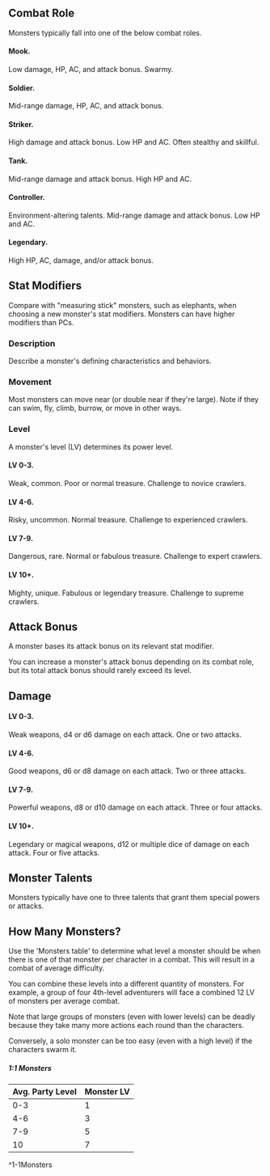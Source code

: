 
## Combat Role
Monsters typically fall into one of the below combat roles.
#### Mook. 
Low damage, HP, AC, and  attack bonus. Swarmy.
#### Soldier.
Mid-range damage, HP,  AC, and attack bonus.
#### Striker. 
High damage and attack  bonus. Low HP and AC. Often stealthy and skillful.
#### Tank. 
Mid-range damage and  attack bonus. High HP and AC.
#### Controller. 
Environment-altering  talents. Mid-range damage and  attack bonus. Low HP and AC.
#### Legendary. 
High HP, AC,  damage, and/or attack bonus.

## Stat Modifiers
Compare with "measuring stick" monsters, such as elephants, when choosing a new monster's stat modifiers. Monsters can have higher modifiers than PCs.

### Description
Describe a monster's defining characteristics and behaviors.

### Movement
Most monsters can move near (or double near if they're large).
Note if they can swim, fly, climb, burrow, or move in other ways.

### Level
A monster's level (LV) determines its power level.

#### LV 0-3. 
Weak, common. Poor or normal treasure. Challenge to novice crawlers.

#### LV 4-6.
Risky, uncommon. Normal treasure. Challenge to experienced crawlers.

#### LV 7-9.
Dangerous, rare. Normal or fabulous treasure. Challenge to expert crawlers.

#### LV 10+.
Mighty, unique. Fabulous or legendary treasure. Challenge to supreme crawlers.

## Attack Bonus
A monster bases its attack bonus on its relevant stat modifier.

You can increase a monster's attack bonus depending on its combat role, but its total attack bonus should rarely exceed its level.

## Damage
#### LV 0-3. 
Weak weapons, d4 or d6 damage on each attack. One or two attacks.
#### LV 4-6. 
Good weapons, d6 or d8 damage on each attack. Two or three attacks.
#### LV 7-9.
Powerful weapons, d8 or d10 damage on each attack. Three or four attacks.
#### LV 10+.
Legendary or magical weapons, d12 or multiple dice of damage on each attack. Four or five attacks.

## Monster Talents
Monsters typically have one to three talents that grant them special powers or attacks.

## How Many Monsters?
Use the 'Monsters table' to determine what level a monster should be when there is one of that monster per character in a combat. This will result in a combat of average difficulty.

You can combine these levels into a different quantity of monsters. For example, a group of four 4th-level adventurers will face a combined 12 LV of monsters per average combat.

Note that large groups of monsters (even with lower levels) can be deadly because they take many more actions each round than the characters.

Conversely, a solo monster can be too easy (even with a high level) if the characters swarm it.

##### 1:1 Monsters
| Avg. Party Level | Monster LV |
| ---------------- | ---------- |
| 0-3              | 1          |
| 4-6              | 3          |
| 7-9              | 5          |
| 10               | 7          |
^1-1Monsters
